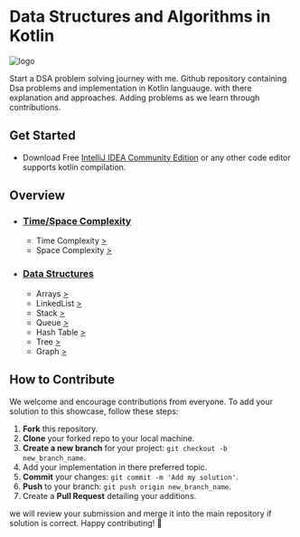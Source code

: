 # Data Structures and Algorithms in Kotlin

![logo](https://bigknol.com/wp-content/uploads/2023/11/kotlin_with_dsa.png)

Start a DSA problem solving journey with me. Github repository containing Dsa problems and implementation in Kotlin languauge.
with there explanation and approaches. Adding problems as we learn through contributions.

## Get Started

- Download Free [IntelliJ IDEA Community Edition](https://www.jetbrains.com/idea/download/?section=windows/) or any other code editor supports kotlin compilation.

## Overview
* ### [Time/Space Complexity](https://github.com/navneet851/kotlin-data-structures-and-algorithms/tree/master/src/time_space_complexity)
    - Time Complexity [>](https://github.com/navneet851/kotlin-data-structures-and-algorithms/blob/master/src/time_space_complexity/TIMECOMPLEXITY.md)
    - Space Complexity [>](https://github.com/navneet851/kotlin-data-structures-and-algorithms/blob/master/src/time_space_complexity/SPACECOMPLEXITY.md)

- ### [Data Structures](https://github.com/navneet851/kotlin-data-structures-and-algorithms/tree/master/src/data_structures)
    - Arrays [>](https://github.com/navneet851/kotlin-data-structures-and-algorithms/tree/master/src/data_structures/array)
    - LinkedList [>](https://github.com/navneet851/kotlin-data-structures-and-algorithms/tree/master/src/data_structures/linkedlist)
    - Stack [>](https://github.com/navneet851/kotlin-data-structures-and-algorithms/tree/master/src/data_structures/stack)
    - Queue [>](https://github.com/navneet851/kotlin-data-structures-and-algorithms/tree/master/src/data_structures/queue)
    - Hash Table [>](https://github.com/navneet851/kotlin-data-structures-and-algorithms/tree/master/src/data_structures/hashtable)
    - Tree [>](https://github.com/navneet851/kotlin-data-structures-and-algorithms/tree/master/src/data_structures/tree)
    - Graph [>](https://github.com/navneet851/kotlin-data-structures-and-algorithms/tree/master/src/data_structures/graph)







## How to Contribute

We welcome and encourage contributions from everyone. To add your solution to this showcase, follow these steps:

1. **Fork** this repository.
2. **Clone** your forked repo to your local machine.
3. **Create a new branch** for your project: `git checkout -b new_branch_name`.
4. Add your implementation in there preferred topic.
5. **Commit** your changes: `git commit -m 'Add my solution'`.
6. **Push** to your branch: `git push origin new_branch_name`.
7. Create a **Pull Request** detailing your additions.

we will review your submission and merge it into the main repository if solution is correct. Happy contributing! 🎉


